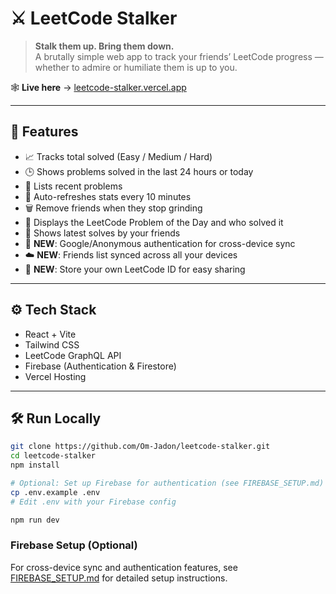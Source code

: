 # ⚔️ LeetCode Stalker

> **Stalk them up. Bring them down.**  
A brutally simple web app to track your friends’ LeetCode progress — whether to admire or humiliate them is up to you.

🕸️ **Live here** → [leetcode-stalker.vercel.app](https://leetcode-stalker.vercel.app/)

---

## 🚀 Features

- 📈 Tracks total solved (Easy / Medium / Hard)
- 🕒 Shows problems solved in the last 24 hours or today
- 🧠 Lists recent problems
- 🔄 Auto-refreshes stats every 10 minutes
- 🗑 Remove friends when they stop grinding
- 🌟 Displays the LeetCode Problem of the Day and who solved it
- 📝 Shows latest solves by your friends
- 🔐 **NEW**: Google/Anonymous authentication for cross-device sync
- ☁️ **NEW**: Friends list synced across all your devices
- 👤 **NEW**: Store your own LeetCode ID for easy sharing

---

## ⚙️ Tech Stack

- React + Vite  
- Tailwind CSS  
- LeetCode GraphQL API
- Firebase (Authentication & Firestore)
- Vercel Hosting

---

## 🛠 Run Locally

```bash
git clone https://github.com/Om-Jadon/leetcode-stalker.git
cd leetcode-stalker
npm install

# Optional: Set up Firebase for authentication (see FIREBASE_SETUP.md)
cp .env.example .env
# Edit .env with your Firebase config

npm run dev
```

### Firebase Setup (Optional)

For cross-device sync and authentication features, see [FIREBASE_SETUP.md](./FIREBASE_SETUP.md) for detailed setup instructions.

